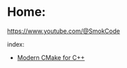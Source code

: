 # Home:
https://www.youtube.com/@SmokCode

index:
- [Modern CMake for C++](https://youtu.be/RswCfzjMxJI)
